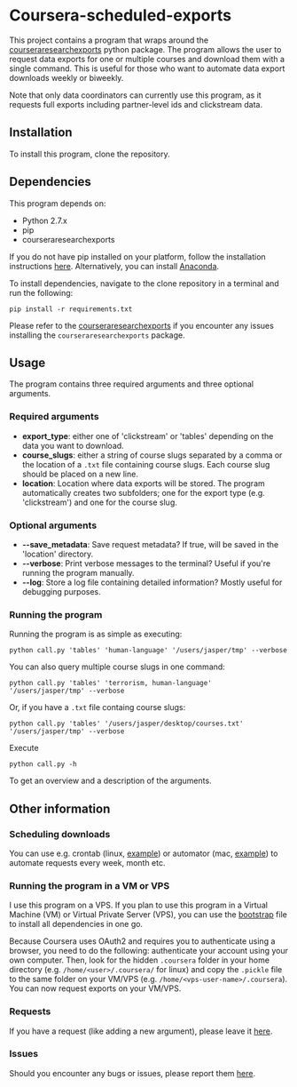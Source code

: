 # Coursera-scheduled-exports

This project contains a program that wraps around the [courseraresearchexports](https://github.com/coursera/courseraresearchexports) python package. The program allows the user to request data exports for one or multiple courses and download them with a single command. This is useful for those who want to automate data export downloads weekly or biweekly.

Note that only data coordinators can currently use this program, as it requests full exports including partner-level ids and clickstream data.

## Installation

To install this program, clone the repository.

## Dependencies

This program depends on:

  * Python 2.7.x
  * pip
  * courseraresearchexports

If you do not have pip installed on your platform, follow the installation instructions [here](https://pip.pypa.io/en/latest/installing.html#install-or-upgrade-pip). Alternatively, you can install [Anaconda](https://www.continuum.io/downloads).

To install dependencies, navigate to the clone repository in a terminal and run the following:

```shell
pip install -r requirements.txt
```

Please refer to the [courseraresearchexports](https://github.com/coursera/courseraresearchexports) if you encounter any issues installing the `courseraresearchexports` package.

## Usage

The program contains three required arguments and three optional arguments.

### Required arguments

  - **export_type**: either one of 'clickstream' or 'tables' depending on the data you want to download.
  - **course_slugs**: either a string of course slugs separated by a comma or the location of a `.txt` file containing course slugs. Each course slug should be placed on a new line.
  - **location**: Location where data exports will be stored. The program automatically creates two subfolders; one for the export type (e.g. 'clickstream') and one for the course slug.

### Optional arguments

  - **--save_metadata**: Save request metadata? If true, will be saved in the 'location' directory.
  - **--verbose**: Print verbose messages to the terminal? Useful if you're running the program manually.
  - **--log**: Store a log file containing detailed information? Mostly useful for debugging purposes.

### Running the program

Running the program is as simple as executing:

```shell
python call.py 'tables' 'human-language' '/users/jasper/tmp' --verbose
```

You can also query multiple course slugs in one command:

```shell
python call.py 'tables' 'terrorism, human-language' '/users/jasper/tmp' --verbose
```

Or, if you have a `.txt` file containg course slugs:

```shell
python call.py 'tables' '/users/jasper/desktop/courses.txt' '/users/jasper/tmp' --verbose
```

Execute

```shell
python call.py -h
```

To get an overview and a description of the arguments.

## Other information

### Scheduling downloads

You can use e.g. crontab (linux, [example](https://github.com/JasperHG90/coursera-scheduled-exports/blob/master/extra/crontab.txt)) or automator (mac, [example](http://apple.stackexchange.com/questions/59532/create-automator-service-with-a-python-script)) to automate requests every week, month etc.

### Running the program in a VM or VPS

I use this program on a VPS. If you plan to use this program in a Virtual Machine (VM) or Virtual Private Server (VPS), you can use the [bootstrap](https://github.com/JasperHG90/coursera-scheduled-exports/blob/master/extra/bootstrap.sh) file to install all dependencies in one go.

Because Coursera uses OAuth2 and requires you to authenticate using a browser, you need to do the following: authenticate your account using your own computer. Then, look for the hidden `.coursera` folder in your home directory (e.g. `/home/<user>/.coursera/` for linux) and copy the `.pickle` file to the same folder on your VM/VPS (e.g. `/home/<vps-user-name>/.coursera`). You can now request exports on your VM/VPS.

### Requests

If you have a request (like adding a new argument), please leave it [here](https://github.com/JasperHG90/coursera-scheduled-exports/issues).

### Issues

Should you encounter any bugs or issues, please report them [here](https://github.com/JasperHG90/coursera-scheduled-exports/issues).
